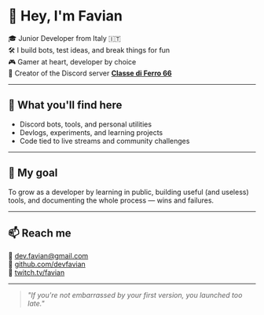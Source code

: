 # 👋 Hey, I'm Favian

🎓 Junior Developer from Italy 🇮🇹   
🛠️ I build bots, test ideas, and break things for fun  
🎮 Gamer at heart, developer by choice  
📍 Creator of the Discord server [**Classe di Ferro 66**](https://discord.gg/dW6TGY8cDr)

---

## 🚀 What you'll find here
- Discord bots, tools, and personal utilities
- Devlogs, experiments, and learning projects
- Code tied to live streams and community challenges

---

## 🎯 My goal
To grow as a developer by learning in public, building useful (and useless) tools, and documenting the whole process — wins and failures.

---

## 📫 Reach me
📧 dev.favian@gmail.com  
🐙 [github.com/devfavian](https://github.com/devfavian)  
🎥 [twitch.tv/favian](https://twitch.tv/FavianTheBest)

---

> *"If you're not embarrassed by your first version, you launched too late."*
